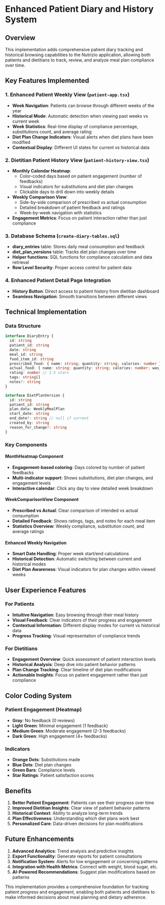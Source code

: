 # Enhanced Patient Diary and History System

## Overview
This implementation adds comprehensive patient diary tracking and historical browsing capabilities to the Nutrizio application, allowing both patients and dietitians to track, review, and analyze meal plan compliance over time.

## Key Features Implemented

### 1. Enhanced Patient Weekly View (`patient-app.tsx`)
- **Week Navigation**: Patients can browse through different weeks of the year
- **Historical Mode**: Automatic detection when viewing past weeks vs current week
- **Week Statistics**: Real-time display of compliance percentage, substitutions count, and average rating
- **Diet Plan Change Indicators**: Visual alerts when diet plans have been modified
- **Contextual Display**: Different UI states for current vs historical data

### 2. Dietitian Patient History View (`patient-history-view.tsx`)
- **Monthly Calendar Heatmap**: 
  - Color-coded days based on patient engagement (number of feedbacks)
  - Visual indicators for substitutions and diet plan changes
  - Clickable days to drill down into weekly details
- **Weekly Comparison View**:
  - Side-by-side comparison of prescribed vs actual consumption
  - Detailed breakdown of patient feedback and ratings
  - Week-by-week navigation with statistics
- **Engagement Metrics**: Focus on patient interaction rather than just compliance

### 3. Database Schema (`create-diary-tables.sql`)
- **diary_entries** table: Stores daily meal consumption and feedback
- **diet_plan_versions** table: Tracks diet plan changes over time
- **Helper functions**: SQL functions for compliance calculation and data retrieval
- **Row Level Security**: Proper access control for patient data

### 4. Enhanced Patient Detail Page Integration
- **History Button**: Direct access to patient history from dietitian dashboard
- **Seamless Navigation**: Smooth transitions between different views

## Technical Implementation

### Data Structure
```typescript
interface DiaryEntry {
  id: string
  patient_id: string
  date: string
  meal_id: string
  food_item_id: string
  prescribed_food: { name: string; quantity: string; calories: number }
  actual_food: { name: string; quantity: string; calories: number; was_substituted: boolean }
  rating: number // 1-5 stars
  tags: string[]
  notes?: string
}

interface DietPlanVersion {
  id: string
  patient_id: string
  plan_data: WeeklyMealPlan
  start_date: string
  end_date?: string // null if current
  created_by: string
  reason_for_change?: string
}
```

### Key Components

#### MonthHeatmap Component
- **Engagement-based coloring**: Days colored by number of patient feedbacks
- **Multi-indicator support**: Shows substitutions, diet plan changes, and engagement levels
- **Interactive calendar**: Click any day to view detailed week breakdown

#### WeekComparisonView Component
- **Prescribed vs Actual**: Clear comparison of intended vs actual consumption
- **Detailed Feedback**: Shows ratings, tags, and notes for each meal item
- **Statistics Overview**: Weekly compliance, substitution count, and average ratings

#### Enhanced Weekly Navigation
- **Smart Date Handling**: Proper week start/end calculations
- **Historical Detection**: Automatic switching between current and historical modes
- **Diet Plan Awareness**: Visual indicators for plan changes within viewed weeks

## User Experience Features

### For Patients
- **Intuitive Navigation**: Easy browsing through their meal history
- **Visual Feedback**: Clear indicators of their progress and engagement
- **Contextual Information**: Different display modes for current vs historical data
- **Progress Tracking**: Visual representation of compliance trends

### For Dietitians
- **Engagement Overview**: Quick assessment of patient interaction levels
- **Historical Analysis**: Deep dive into patient behavior patterns
- **Plan Change Tracking**: Clear timeline of diet plan modifications
- **Actionable Insights**: Focus on patient engagement rather than just compliance

## Color Coding System

### Patient Engagement (Heatmap)
- **Gray**: No feedback (0 reviews)
- **Light Green**: Minimal engagement (1 feedback)
- **Medium Green**: Moderate engagement (2-3 feedbacks)
- **Dark Green**: High engagement (4+ feedbacks)

### Indicators
- **Orange Dots**: Substitutions made
- **Blue Dots**: Diet plan changes
- **Green Bars**: Compliance levels
- **Star Ratings**: Patient satisfaction scores

## Benefits

1. **Better Patient Engagement**: Patients can see their progress over time
2. **Improved Dietitian Insights**: Clear view of patient behavior patterns
3. **Historical Context**: Ability to analyze long-term trends
4. **Plan Effectiveness**: Understanding which diet plans work best
5. **Personalized Care**: Data-driven decisions for plan modifications

## Future Enhancements

1. **Advanced Analytics**: Trend analysis and predictive insights
2. **Export Functionality**: Generate reports for patient consultations
3. **Notification System**: Alerts for low engagement or concerning patterns
4. **Integration with Health Metrics**: Connect with weight, blood sugar, etc.
5. **AI-Powered Recommendations**: Suggest plan modifications based on patterns

This implementation provides a comprehensive foundation for tracking patient progress and engagement, enabling both patients and dietitians to make informed decisions about meal planning and dietary adherence.
